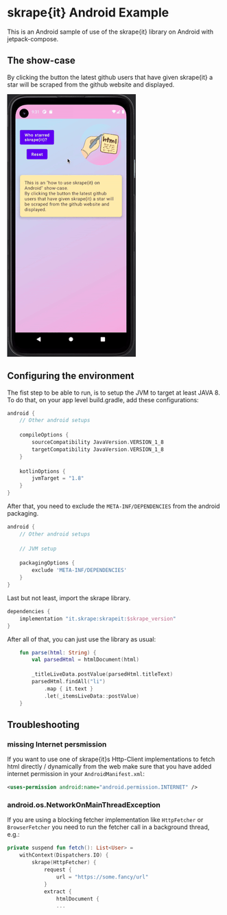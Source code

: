 # skrape{it} Android Example

This is an Android sample of use of the skrape{it} library on Android with jetpack-compose.

## The show-case
By clicking the button the latest github users that have given skrape{it} a star will be scraped from the github website and displayed.

![demo](demo.gif)

## Configuring the environment

The fist step to be able to run, is to setup the JVM to target at least JAVA 8.
To do that, on your app level build.gradle, add these configurations:

```gradle
android {
    // Other android setups

    compileOptions {
        sourceCompatibility JavaVersion.VERSION_1_8
        targetCompatibility JavaVersion.VERSION_1_8
    }

    kotlinOptions {
        jvmTarget = "1.8"
    }
}
```

After that, you need to exclude the `META-INF/DEPENDENCIES` from the android packaging.

```gradle
android {
    // Other android setups

    // JVM setup

    packagingOptions {
        exclude 'META-INF/DEPENDENCIES'
    }
}
```

Last but not least, import the skrape library.

```gradle
dependencies {
    implementation "it.skrape:skrapeit:$skrape_version"
}
```

After all of that, you can just use the library as usual:

```kotlin
    fun parse(html: String) {
        val parsedHtml = htmlDocument(html)

        _titleLiveData.postValue(parsedHtml.titleText)
        parsedHtml.findAll("li")
            .map { it.text }
            .let(_itemsLiveData::postValue)
    }
```

## Troubleshooting
### missing Internet persmission
If you want to use one of skrape{it}s Http-Client implementations to fetch html directly / dynamically from the web make sure that you have added internet permission in your `AndroidManifest.xml`:

```xml
<uses-permission android:name="android.permission.INTERNET" />
```

### android.os.NetworkOnMainThreadException
If you are using a blocking fetcher implementation like `HttpFetcher` or `BrowserFetcher` you need to run the fetcher call in a background thread, e.g.:

```kotlin
private suspend fun fetch(): List<User> =
    withContext(Dispatchers.IO) {
        skrape(HttpFetcher) {
            request {
                url = "https://some.fancy/url"
            }
            extract {
                htmlDocument {
                ...
```
